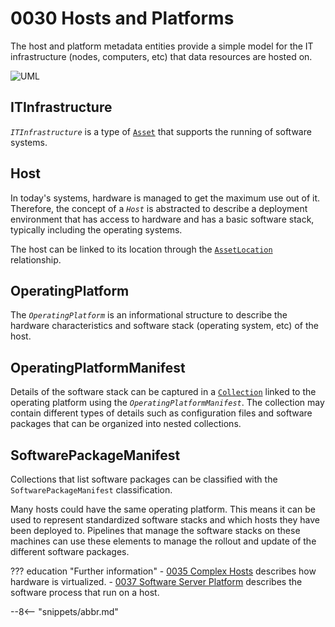 <!-- SPDX-License-Identifier: CC-BY-4.0 -->
<!-- Copyright Contributors to the Egeria project. -->

# 0030 Hosts and Platforms

The host and platform metadata entities provide a simple model for the IT infrastructure (nodes, computers, etc) that data resources are hosted on.

![UML](0030-Hosts-and-Platforms.svg)

## ITInfrastructure

*`ITInfrastructure`* is a type of [`Asset`](./types/0/0010-Base-Model/#asset) that supports the running of software systems.

## Host

In today's systems, hardware is managed to get the maximum use out of it. Therefore, the concept of a *`Host`* is abstracted to describe a deployment environment that has access to hardware and has a basic software stack, typically including the operating systems.

The host can be linked to its location through the [`AssetLocation`](./types/0/0025-Locations/#assetlocation) relationship.

## OperatingPlatform

The *`OperatingPlatform`* is an informational structure to describe the hardware characteristics and software stack (operating system, etc) of the host.

## OperatingPlatformManifest

Details of the software stack can be captured in a [`Collection`](./types/0/0021-Collections/#collection) linked to the operating platform using the *`OperatingPlatformManifest`*. The collection may contain different types of details such as configuration files and software packages that can be organized into nested collections.

## SoftwarePackageManifest

Collections that list software packages can be classified with the `SoftwarePackageManifest` classification.

Many hosts could have the same operating platform. This means it can be used to represent standardized software stacks and which hosts they have been deployed to. Pipelines that manage the software stacks on these machines can use these elements to manage the rollout and update of the different software packages.

??? education "Further information"
    - [0035 Complex Hosts](./types/0/0035-Complex-Hosts) describes how hardware is virtualized.
    - [0037 Software Server Platform](./types/0/0037-Software-Server-Platforms) describes the software process that run on a host.

--8<-- "snippets/abbr.md"
